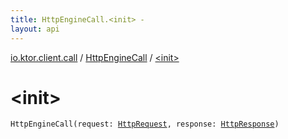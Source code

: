 ```yaml
---
title: HttpEngineCall.<init> - 
layout: api
---
```


<div class='api-docs-breadcrumbs'><a href="../index.html">io.ktor.client.call</a> / <a href="index.html">HttpEngineCall</a> / <a href="./-init-.html">&lt;init&gt;</a></div>

# &lt;init&gt;

<div class="signature"><code><span class="identifier">HttpEngineCall</span><span class="symbol">(</span><span class="parameterName" id="io.ktor.client.call.HttpEngineCall$<init>(io.ktor.client.request.HttpRequest, io.ktor.client.response.HttpResponse)/request">request</span><span class="symbol">:</span>&nbsp;<a href="../../io.ktor.client.request/-http-request/index.html"><span class="identifier">HttpRequest</span></a><span class="symbol">, </span><span class="parameterName" id="io.ktor.client.call.HttpEngineCall$<init>(io.ktor.client.request.HttpRequest, io.ktor.client.response.HttpResponse)/response">response</span><span class="symbol">:</span>&nbsp;<a href="../../io.ktor.client.response/-http-response/index.html"><span class="identifier">HttpResponse</span></a><span class="symbol">)</span></code></div>
